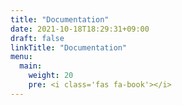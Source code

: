 ```yaml
---
title: "Documentation"
date: 2021-10-18T18:29:31+09:00
draft: false
linkTitle: "Documentation"
menu:
  main:
    weight: 20
    pre: <i class='fas fa-book'></i>
---
```


